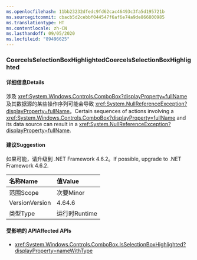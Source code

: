 ```yaml
---
ms.openlocfilehash: 11bb23232dfedc9fd62cac46493c3fa5d195721b
ms.sourcegitcommit: cbacb5d2cebbf044547f6af6e74a9de866800985
ms.translationtype: HT
ms.contentlocale: zh-CN
ms.lasthandoff: 09/05/2020
ms.locfileid: "89496625"
---
```

### <a name="coerceisselectionboxhighlighted"></a><span data-ttu-id="95ed8-101">CoerceIsSelectionBoxHighlighted</span><span class="sxs-lookup"><span data-stu-id="95ed8-101">CoerceIsSelectionBoxHighlighted</span></span>

#### <a name="details"></a><span data-ttu-id="95ed8-102">详细信息</span><span class="sxs-lookup"><span data-stu-id="95ed8-102">Details</span></span>

<span data-ttu-id="95ed8-103">涉及 <xref:System.Windows.Controls.ComboBox?displayProperty=fullName> 及其数据源的某些操作序列可能会导致 <xref:System.NullReferenceException?displayProperty=fullName>。</span><span class="sxs-lookup"><span data-stu-id="95ed8-103">Certain sequences of actions involving a <xref:System.Windows.Controls.ComboBox?displayProperty=fullName> and its data source can result in a <xref:System.NullReferenceException?displayProperty=fullName>.</span></span>

#### <a name="suggestion"></a><span data-ttu-id="95ed8-104">建议</span><span class="sxs-lookup"><span data-stu-id="95ed8-104">Suggestion</span></span>

<span data-ttu-id="95ed8-105">如果可能，请升级到 .NET Framework 4.6.2。</span><span class="sxs-lookup"><span data-stu-id="95ed8-105">If possible, upgrade to .NET Framework 4.6.2.</span></span>

| <span data-ttu-id="95ed8-106">名称</span><span class="sxs-lookup"><span data-stu-id="95ed8-106">Name</span></span>    | <span data-ttu-id="95ed8-107">值</span><span class="sxs-lookup"><span data-stu-id="95ed8-107">Value</span></span>       |
|:--------|:------------|
| <span data-ttu-id="95ed8-108">范围</span><span class="sxs-lookup"><span data-stu-id="95ed8-108">Scope</span></span>   |<span data-ttu-id="95ed8-109">次要</span><span class="sxs-lookup"><span data-stu-id="95ed8-109">Minor</span></span>|
|<span data-ttu-id="95ed8-110">Version</span><span class="sxs-lookup"><span data-stu-id="95ed8-110">Version</span></span>|<span data-ttu-id="95ed8-111">4.6</span><span class="sxs-lookup"><span data-stu-id="95ed8-111">4.6</span></span>|
|<span data-ttu-id="95ed8-112">类型</span><span class="sxs-lookup"><span data-stu-id="95ed8-112">Type</span></span>|<span data-ttu-id="95ed8-113">运行时</span><span class="sxs-lookup"><span data-stu-id="95ed8-113">Runtime</span></span>|

#### <a name="affected-apis"></a><span data-ttu-id="95ed8-114">受影响的 API</span><span class="sxs-lookup"><span data-stu-id="95ed8-114">Affected APIs</span></span>

- <xref:System.Windows.Controls.ComboBox.IsSelectionBoxHighlighted?displayProperty=nameWithType>

<!--

#### Affected APIs

- `P:System.Windows.Controls.ComboBox.IsSelectionBoxHighlighted`

-->
